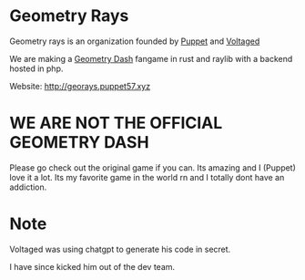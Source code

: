 # Geometry Rays
 Geometry rays is an organization founded by [Puppet](https://github.com/Thepuppetqueen57) and [Voltaged](https://github.com/VoltagedDebunked)

 We are making a [Geometry Dash](https://store.steampowered.com/app/322170/Geometry_Dash) fangame in rust and raylib with a backend hosted in php.

 Website: http://georays.puppet57.xyz

# **WE ARE NOT THE OFFICIAL GEOMETRY DASH**
 Please go check out the original game if you can. Its amazing and I (Puppet) love it a lot. Its my favorite game in the world rn and I totally dont have an addiction.

# Note
 Voltaged was using chatgpt to generate his code in secret.

 I have since kicked him out of the dev team.

